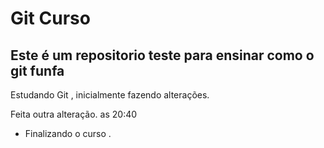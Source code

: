 # Git Curso 

## Este é um repositorio teste para ensinar como o git funfa 

Estudando Git , inicialmente fazendo alterações.

Feita outra alteração. as 20:40

* Finalizando o curso .
